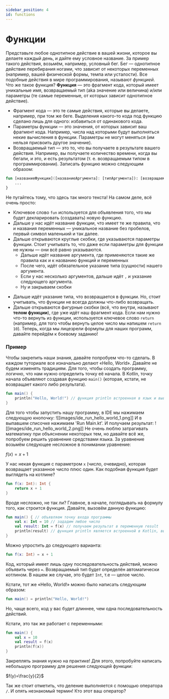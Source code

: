 ```yaml
---
sidebar_position: 4
id: functions
---
```

# Функции
Представьте любое однотипное действие в вашей жизни, которое вы делаете каждый день, и дайте ему условное название. За пример такого действия, возьмём, например, условный бег.
Бег — однотипное действие перебирания ногами, что зависит от некоторых переменных (например, вашей физической формы, темпа или усталости).
Все подобные действия в мире программирования, называют *функцией*.
Что же такое функция? **Функция** — это фрагмент кода, который имеет уникальные имя, возвращаемый тип (aka значение или величина) и/или параметры (те самые переменные, от которых зависит однотипное действие).
* Фрагмент кода — это те самые действия, которые вы делаете, например, при том же беге. Выделения какого-то кода под функцию сделано лишь для одного: избавиться от одинакового кода.
* Параметры функции — это значения, от которых зависит ваш фрагмент кода. Например, числа над которыми будут выполняться некие вычисления в функции. Параметры не могут меняться (им нельзя присвоить другое значение).
* Возвращаемый тип — это то, что вы получаете в результате вашего действия. Например, вы получаете количество времени, когда вы бегали, и это, и есть результатом (т. е. возвращаемым типом в программировании).
  Записать функцию можно следующим образом:
```kotlin
fun [названиеФункции]([названиеАргумента]: [типАргумента]): [возвращаемыйТип] {
	...
}
```
Не пугайтесь тому, что здесь так много текста! На самом деле, всё очень просто:
- Ключевое слово `fun` используется для объявления того, что мы будет декларировать (создавать) новую функцию.
- Дальше у нас идёт название функции, что имеет те же правила, что и названия переменных — уникальное название без пробелов, первый символ маленький и так далее.
- Дальше открываются круглые скобки, где указываются параметры функции. Стоит учитывать то, что даже если параметры для функции не нужны — они всё равно указываются.
  * Дальше идёт название аргумента, где применяются такие же правила как и к названию функций и переменных
  * После чего, идёт обязательное указание типа (сущности) нашего аргумента.
  * Если у нас несколько аргументов, дальше идёт `,` и указание следующего аргумента.
  * Ну и закрываем скобки
* Дальше идёт указание типа, что возвращается в функции. Но, стоит учитывать, что функции не всегда должны что-либо возвращать.
* Дальше открываются фигурные скобки (всё, что внутри, называют **телом функции**), где уже идёт наш фрагмент кода. Если нам нужно что-то вернуть из функции, используется ключевое слово `return` (например, для того чтобы вернуть целое число мы напишем `return 10`).
  Теперь, когда мы лицезрели формулы для наших программ, давайте перейдём к боевому заданию!
### Пример
Чтобы закрепить наши знания, давайте попробуем что-то сделать.
В каждом туториале все изначально делают «Hello, World». Давайте не будем изменять традициям.
Для того, чтобы создать программу, логично, что нам нужно определить точку её начала. В Kotlin, точку начала объявляют создавая функцию `main()` (которая, кстати, не возвращает какого либо результата).
```kotlin
fun main() {
	println("Hello, World!") // функция println встроенная в язык и выводит текст в консоль
}
```
Для того чтобы запустить нашу программу, в IDE мы нажимаем следующую кнопочку:
![[images/ide_run_hello_world_1.png]]
И в выпавшем списочке нажимаем 'Run Main.kt'.
И получаем результат:
![[images/ide_run_hello_world_2.png]]
Не очень люблю затрагивать математику при объяснении некоторых тем, но давайте всё же, попробуем решить уравнение средствами языка.
За уравнение возьмём следующее несложное в понимании уравнение:

$f(x)=x+1$

У нас некая функция с параметром `x` (число, очевидно), которая возвращает указанное число плюс один.
Как подобная функция будет выглядеть на котлине?
```kotlin
fun f(x: Int): Int {
	return x + 1
}
```
Вроде несложно, не так ли? Главное, в начале, поглядывать на формулу того, как строится функция.
Давайте, вызовём данную функцию:
```kotlin
fun main() { // объявляем точку входа программы
	val x: Int = 10 // зададим любое число
	val result: Int = f(x) // получаем результат в переменную result
	println(result) // функция println является встроенной в Kotlin, выводит текст в консоль. В нашем случае результат выполнения функции.
}
```
Можно упростить до следующего варианта:
```kotlin
fun f(x: Int) = x + 1
```
Код, который имеет лишь одну последовательность действий, можно объявить через `=`. Возвращаемый тип будет определён автоматически котлином. В нашем же случае, это будет `Int`, т.е — целое число.

Кстати, тот же «Hello, World!» можно было написать следующим образом:
```kotlin
fun main() = println("Hello, World!")
```

Но, чаще всего, код у вас будет длиннее, чем одна последовательность действий.

Кстати, это так же работает с переменными:
```kotlin
fun main() {
	val x = 10
	val result = f(x)
	println(f(x))
}
```
Закреплять знания нужно на практике! Для этого, попробуйте написать небольшую программу для решения следующей функции:

$f(y)=\frac{y}{2}$

Так же стоит отметить, что деление выполняется с помощью оператора `/`.
И опять незнакомый термин! Кто этот ваш оператор?